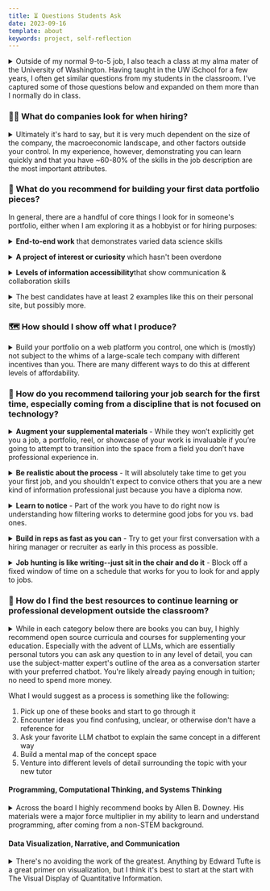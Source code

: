 ```yaml
---
title: ⏳ Questions Students Ask
date: 2023-09-16
template: about
keywords: project, self-reflection
---
```

<details><summary>Outside of my normal 9-to-5 job, I also teach a class at my alma mater of the University of Washington. Having taught in the UW iSchool for a few years, I often get similar questions from my students in the classroom. I've captured some of those questions below and expanded on them more than I normally do in class.</summary><br>

My class tends towards people who are early or mid career and are attempting to either pivot into the field of data science, or become more skilled/literate with data analysis and use that to level up there already extant subject-matter expertise.

</details>

### 🙋‍♀️ What do companies look for when hiring? 
<details><summary>Ultimately it's hard to say, but it is very much dependent on the size of the company, the macroeconomic landscape, and other factors outside your control. In my experience, however, demonstrating you can learn quickly and that you have ~60-80% of the skills in the job description are the most important attributes.</summary><br>

When trying to get into my first job out of grad school I did a very niche project for folks and that demonstrated that--while I didn't have deep expertise in the domain--I could quickly become conversant in new ideas that I would be introduced to. I have mostly done hiring at smaller organizations, so it tends to be higher-touch experience than at a large tech company, and you can use that to your advantage.

In scenarios like this, you can do focused research on what the hiring manager is looking for, and try to position yourself as a solution to the problems they know they have, but also the ones they may not yet be aware they have.
</details>

### 💼 What do you recommend for building your first data portfolio pieces?

In general, there are a handful of core things I look for in someone's portfolio, either when I am exploring it as a hobbyist or for hiring purposes:

<details><summary><b>End-to-end work</b> that demonstrates varied data science skills</summary><br>

An example of this might be going from research question/business case to implementation in code/infrastructure. It could also be analytical work on an already-extant dataset to otherwise summarize or communicate information, which may or may not include visualization. Sometimes these projects are essentially self-documenting, like if you put together a Jupyter notebook with your data analysis in it and good commenting. Others, like building a data processing pipeline, may need more context and are not at all naturally salient to the person approaching your work.</details>


<details><summary><b>A project of interest or curiosity</b> which hasn't been overdone</summary><br>

This shows you're a creative thinker and can approach problems from different vantage points, plus the subject matter is a differentiator unto itself. For example, instead of doing the typical Titanic random forest or iris k-means, do a data analysis project with the Great British Bake-Off or RuPaul's Drag Race. I know lots of people are excited about working on these, but there's diminishing returns in terms of the ability to find something new in these datasets.</details>


<details><summary><b>Levels of information accessibility</b>that show communication & collaboration skills</summary><br>

This is a major differentiator. Maybe you summarize everything into a nice blog post and walk through your analytical process, but then you share your source on GitHub in a well-documented manner. Showing how you can actually complete the task is one thing, but being reflective and having the capacity to share your choices or decision points along the way are equally important. Especially in data science, it's not just about the code.</details>



<details><summary>The best candidates have at least 2 examples like this on their personal site, but possibly more.</summary><br>

Typically I weight an ongoing programming or data analysis project higher than I would a one-off, because it demonstrates consistent engagement with an idea over time, but I don't discount anybody for having tons of small projects <i>if they are all complete</i>.
</details>


### 🗺️ How should I show off what I produce?

<details><summary>Build your portfolio on a web platform you control, one which is (mostly) not subject to the whims of a large-scale tech company with different incentives than you. There are many different ways to do this at different levels of affordability.</summary><br>

Here are a couple of recommendations that might be helpful to you:

 - While it's possible to buy a Squarespace or WordPress domain and get something up and running quite quickly, depending on how crafty and confident you feel, I'd suggest buying a personal domain and mapping it to GitHub Pages for hosting. This allows you to get more exposure to web technologies/deployment/version control, and you get the added bonus of your site being a portfolio project you can write about.

 - I bought my domain for around $100 for the next ten years so I don't have to think about it, and it's all hosted on GitHub pages. You can do something similar quite inexpensively with the [student developer pack](https://education.github.com/pack). All you need is a .edu address, so you're still good even if you're a grad!

 - Here's a great tutorial for generally making a [GitHub pages blog](https://chadbaldwin.net/2021/03/14/how-to-build-a-sql-blog.html).

</details>

### 🔎 How do you recommend tailoring your job search for the first time, especially coming from a discipline that is not focused on technology?

<details><summary><b>Augment your supplemental materials</b> - While they won’t explicitly get you a job, a portfolio, reel, or showcase of your work is invaluable if you’re going to attempt to transition into the space from a field you don’t have professional experience in.</summary><br>

If you can do an end-to-end project which captures use of your skills in some way, that will both level you up re: domain knowledge (for example, something my peers in school did was salad taxonomy -> ML classifier; based on salad metadata, assign category -> explanation of results) but also act as an artifact that supports your candidacy. It’ll give you something to talk about.</details>


<details><summary><b>Be realistic about the process</b> - It will absolutely take time to get you your first job, and you shouldn't expect to convice others that you are a new kind of information professional just because you have a diploma now. </summary><br>

If you're like me when I was in school, you’re trying to switch careers into a new domain and also learn the technical aspects of the domain and also learn the domain's new professional communication tactics, rhythms, and customs. Each of these things separately could be a full time job. It’s really helpful to have conversations with other people who are doing similar work, support each other, and keep in touch about learning and growing. Honest, engaged human connection on the job search is powerful and like rocket fuel in some situations, and is what real networking is. Being kind and vulnerable with others is a form of being kind to yourself.</details>


<details><summary><b>Learn to notice</b> - Part of the work you have to do right now is understanding how filtering works to determine good jobs for you vs. bad ones. </summary><br>

At this point, avoid the term “senior” and optimize for “junior” or jobs without a qualification at the beginning (senior may have management duties and would be less focused on technical expertise, but would still require domain knowledge, so you probably wouldn’t be well-suited). Read the descriptions closely and understand what what the firm is looking for as best you can—keep track of words and noun phrases that reoccur and try to do research into them if they’re unfamiliar. Look for trends in jobs that you consider interesting--what are the commonalities? How might you find more jobs like this?</details>


<details><summary><b>Build in reps as fast as you can</b> - Try to get your first conversation with a hiring manager or recruiter as early in this process as possible.</summary><br>

Ask for feedback when you can (some organizations of a certain size don’t give feedback). Some recruiters, being time poor, will end a conversation with you early if you’re not a good fit and tell you why, which is definitely to your advantage as rejections go. All the information you can gather here is a scientific experiment—what are the different things you can say to represent yourself or convey your experience to get a step further through the job-seeking process? Build in psychological distance so you can take care of yourself emotionally. Half the battle is positioning; the other half is doing the work. You will fail, but you want to fail fast and often so you can learn faster & reposition.</details>


<details><summary><b>Job hunting is like writing--just sit in the chair and do it</b> - Block off a fixed window of time on a schedule that works for you to look for and apply to jobs.</summary><br>

This could be a daily or weekly process, but try not to do it less than that. Use affinity organizations (communities based around software you use in this domain, professional groups, etc.), LinkedIn, and job boards to find jobs that look interesting. Consider trying the following:

 - Apply on the company website if possible, rather than through an aggregator. Save those jobs in some form (text doc or spreadsheet on your computer is okay), review them, and apply.

 - If applying via Linkedin, bias toward companies where you have a 2nd or 3rd degree contact, and try to connect with them and ask for a referral. If you can make friends with a trustworthy recruiter, interview them for what they’re looking for. Use the context across all of these to find more jobs.

 - Set some goal for yourself—personally, I keep going until I find five jobs I’m confident about (>60% responsibility, duties, or skill match) and apply to each of them.
</details>

### 📕 How do I find the best resources to continue learning or professional development outside the classroom?

<details><summary>While in each category below there are books you can buy, I highly recommend open source curricula and courses for supplementing your education. Especially with the advent of LLMs, which are essentially personal tutors you can ask any question to in any level of detail, you can use the subject-matter expert's outline of the area as a conversation starter with your preferred chatbot. You're likely already paying enough in tuition; no need to spend more money.</summary><br>

When I worked at the University of North Carolina helping faculty members with course design, one professor did something I liked a lot. She presented the fundamental elements of each unit to students as required readings, and then paired them with a section called "If You Want to Know More" which outlined specific topics of interest. In this section, there were materials designed to augment the narrative threads that often came up in class or in the other reading materials. You can treat this outline below as the same thing!
</details>

What I would suggest as a process is something like the following:

1. Pick up one of these books and start to go through it
2. Encounter ideas you find confusing, unclear, or otherwise don't have a reference for
3. Ask your favorite LLM chatbot to explain the same concept in a different way
4. Build a mental map of the concept space
5. Venture into different levels of detail surrounding the topic with your new tutor
</details>

#### Programming, Computational Thinking, and Systems Thinking

<details><summary>Across the board I highly recommend books by Allen B. Downey. His materials were a major force multiplier in my ability to learn and understand programming, after coming from a non-STEM background.</summary><br>

- [How to Teach Computational Thinking by Stephen Wolfram (Blog Post)](https://writings.stephenwolfram.com/2016/09/how-to-teach-computational-thinking/)

- [Thinking in Systems - Donella H. Meadows](https://www.amazon.com/Thinking-Systems-Donella-H-Meadows/dp/1603580557/ref=sr_1_1?crid=3TX1VZG3529W&keywords=Thinking+in+Systems+-+Donella+H.+Meadows&qid=1706755262&s=books&sprefix=%2Cstripbooks%2C220&sr=1-1)

- [Software Carpentry (Curriculum)](https://datacarpentry.org/lessons/)

- [Algorithms to Live By: The Computer Science of Human Decisions - Brian Christian](https://www.amazon.com/Algorithms-Live-Computer-Science-Decisions/dp/1627790365)
</details>

#### Data Visualization, Narrative, and Communication

<details><summary>There's no avoiding the work of the greatest. Anything by Edward Tufte is a great primer on visualization, but I think it's best to start at the start with The Visual Display of Quantitative Information.</summary><br>

- [Tutorials from Observable](https://observablehq.com/tutorials) - Specifically 'Hands-On Tutorials'

- [Visual Complexity: Mapping Patterns of Information - Manuel Lima](https://www.amazon.com/Visual-Complexity-Mapping-Patterns-Information/dp/1616892196/)

- [Storytelling with Data: A Data Visualization Guide for Business Professionals - Cole Nussbaumer Knaflic](https://www.amazon.com/Storytelling-with-Data-audiobook/dp/B079H3ZJJZ/)

- [Dear Data - Giorgia Lupi](https://www.amazon.com/Dear-Data-Giorgia-Lupi/dp/1616895322)
</details>
